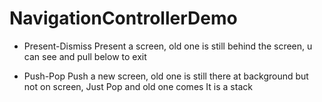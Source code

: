 # NavigationControllerDemo

* Present-Dismiss
Present a screen, old one is still behind the screen, u can see and pull below to exit

* Push-Pop
Push a new screen, old one is still there at background but not on screen,
Just Pop and old one comes
It is a stack


